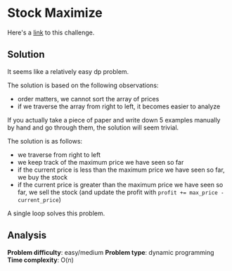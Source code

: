 # Stock Maximize
Here's a [link](https://www.hackerrank.com/challenges/stockmax/problem) to this challenge.

## Solution
It seems like a relatively easy dp problem.

The solution is based on the following observations:

- order matters, we cannot sort the array of prices
- if we traverse the array from right to left, it becomes easier to analyze

If you actually take a piece of paper and write down 5 examples manually by hand and go through them, the solution will seem trivial.

The solution is as follows:
- we traverse from right to left
- we keep track of the maximum price we have seen so far
- if the current price is less than the maximum price we have seen so far, we buy the stock
- if the current price is greater than the maximum price we have seen so far, we sell the stock (and update the profit with `profit += max_price - current_price`)

A single loop solves this problem.

## Analysis
**Problem difficulty**: easy/medium
**Problem type**: dynamic programming
**Time complexity**: O(n)
